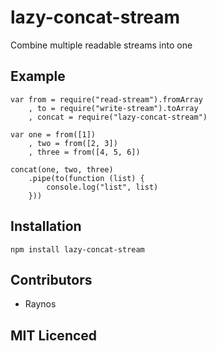 # lazy-concat-stream

Combine multiple readable streams into one

## Example

```
var from = require("read-stream").fromArray
    , to = require("write-stream").toArray
    , concat = require("lazy-concat-stream")

var one = from([1])
    , two = from([2, 3])
    , three = from([4, 5, 6])

concat(one, two, three)
    .pipe(to(function (list) {
        console.log("list", list)
    }))
```

## Installation

`npm install lazy-concat-stream`

## Contributors

 - Raynos

## MIT Licenced
